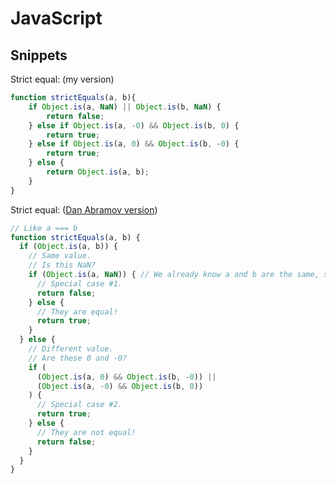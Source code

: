 # JavaScript

## Snippets

Strict equal: (my version)

```js
function strictEquals(a, b){
    if Object.is(a, NaN) || Object.is(b, NaN) {
        return false;
    } else if Object.is(a, -0) && Object.is(b, 0) {
        return true;
    } else if Object.is(a, 0) && Object.is(b, -0) {
        return true;
    } else {
        return Object.is(a, b);
    }
}
```

Strict equal: \([Dan Abramov version](https://gist.github.com/gaearon/08a85a33e3d08f3f2ca25fb17bd9d638)\)

```js
// Like a === b
function strictEquals(a, b) {
  if (Object.is(a, b)) {
    // Same value.
    // Is this NaN?
    if (Object.is(a, NaN)) { // We already know a and b are the same, so it's enough to check a.
      // Special case #1.
      return false;
    } else {
      // They are equal!
      return true;
    }
  } else {
    // Different value.
    // Are these 0 and -0?
    if (
      (Object.is(a, 0) && Object.is(b, -0)) ||
      (Object.is(a, -0) && Object.is(b, 0))
    ) {
      // Special case #2.
      return true;
    } else {
      // They are not equal!
      return false;
    }
  }
}
```
